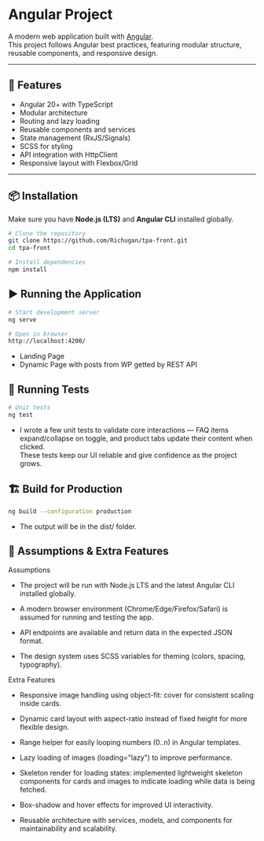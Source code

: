# Angular Project

A modern web application built with [Angular](https://angular.io/).  
This project follows Angular best practices, featuring modular structure, reusable components, and responsive design.

---

## 🚀 Features

- Angular 20+ with TypeScript
- Modular architecture
- Routing and lazy loading
- Reusable components and services
- State management (RxJS/Signals)
- SCSS for styling
- API integration with HttpClient
- Responsive layout with Flexbox/Grid

---

## 📦 Installation

Make sure you have **Node.js (LTS)** and **Angular CLI** installed globally.

```bash
# Clone the repository
git clone https://github.com/Richugan/tpa-front.git
cd tpa-front

# Install dependencies
npm install
```

## ▶️ Running the Application

```bash
# Start development server
ng serve

# Open in browser
http://localhost:4200/
```

- Landing Page
- Dynamic Page with posts from WP getted by REST API

## 🧪 Running Tests

```bash
# Unit tests
ng test
```

- I wrote a few unit tests to validate core interactions — FAQ items expand/collapse on toggle, and product tabs update their content when clicked.  
  These tests keep our UI reliable and give confidence as the project grows.

## 🏗️ Build for Production

```bash
ng build --configuration production
```

- The output will be in the dist/ folder.

## 🧾 Assumptions & Extra Features

Assumptions

- The project will be run with Node.js LTS and the latest Angular CLI installed globally.

- A modern browser environment (Chrome/Edge/Firefox/Safari) is assumed for running and testing the app.

- API endpoints are available and return data in the expected JSON format.

- The design system uses SCSS variables for theming (colors, spacing, typography).

Extra Features

- Responsive image handling using object-fit: cover for consistent scaling inside cards.

- Dynamic card layout with aspect-ratio instead of fixed height for more flexible design.

- Range helper for easily looping numbers (0..n) in Angular templates.

- Lazy loading of images (loading="lazy") to improve performance.

- Skeleton render for loading states: implemented lightweight skeleton components for cards and images to indicate loading while data is being fetched.

- Box-shadow and hover effects for improved UI interactivity.

- Reusable architecture with services, models, and components for maintainability and scalability.
